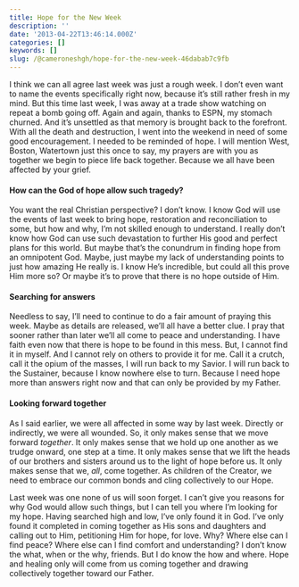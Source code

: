 ```yaml
---
title: Hope for the New Week
description: ''
date: '2013-04-22T13:46:14.000Z'
categories: []
keywords: []
slug: /@cameroneshgh/hope-for-the-new-week-46dabab7c9fb
---
```


I think we can all agree last week was just a rough week. I don’t even want to name the events specifically right now, because it’s still rather fresh in my mind. But this time last week, I was away at a trade show watching on repeat a bomb going off. Again and again, thanks to ESPN, my stomach churned. And it’s unsettled as that memory is brought back to the forefront. With all the death and destruction, I went into the weekend in need of some good encouragement. I needed to be reminded of hope. I will mention West, Boston, Watertown just this once to say, my prayers are with you as together we begin to piece life back together. Because we all have been affected by your grief.

#### How can the God of hope allow such tragedy?

You want the real Christian perspective? I don’t know. I know God will use the events of last week to bring hope, restoration and reconciliation to some, but how and why, I’m not skilled enough to understand. I really don’t know how God can use such devastation to further His good and perfect plans for this world. But maybe that’s the conundrum in finding hope from an omnipotent God. Maybe, just maybe my lack of understanding points to just how amazing He really is. I know He’s incredible, but could all this prove Him more so? Or maybe it’s to prove that there is no hope outside of Him.

#### Searching for answers

Needless to say, I’ll need to continue to do a fair amount of praying this week. Maybe as details are released, we’ll all have a better clue. I pray that sooner rather than later we’ll all come to peace and understanding. I have faith even now that there is hope to be found in this mess. But, I cannot find it in myself. And I cannot rely on others to provide it for me. Call it a crutch, call it the opium of the masses, I will run back to my Savior. I will run back to the Sustainer, because I know nowhere else to turn. Because I need hope more than answers right now and that can only be provided by my Father.

#### Looking forward together

As I said earlier, we were all affected in some way by last week. Directly or indirectly, we were all wounded. So, it only makes sense that we move forward _together_. It only makes sense that we hold up one another as we trudge onward, one step at a time. It only makes sense that we lift the heads of our brothers and sisters around us to the light of hope before us. It only makes sense that we, _all_, come together. As children of the Creator, we need to embrace our common bonds and cling collectively to our Hope.

Last week was one none of us will soon forget. I can’t give you reasons for why God would allow such things, but I can tell you where I’m looking for my hope. Having searched high and low, I’ve only found it in God. I’ve only found it completed in coming together as His sons and daughters and calling out to Him, petitioning Him for hope, for love. Why? Where else can I find peace? Where else can I find comfort and understanding? I don’t know the what, when or the why, friends. But I do know the how and where. Hope and healing only will come from us coming together and drawing collectively together toward our Father.